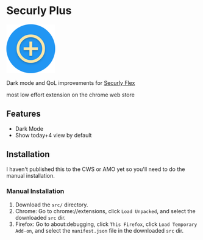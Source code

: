 # Securly Plus

![icon](src/icons/icon-128.png)

Dark mode and QoL improvements for [Securly Flex](https://flex.securly.com/)

most low effort extension on the chrome web store

## Features

* Dark Mode
* Show today+4 view by default


## Installation

I haven't published this to the CWS or AMO yet so you'll need to do the manual installation.

### Manual Installation

1. Download the `src/` directory.
2. Chrome: Go to chrome://extensions, click `Load Unpacked`, and select the downloaded `src` dir.
3. Firefox: Go to about:debugging, click `This Firefox`, click `Load Temporary Add-on`, and select the `manifest.json` file in the downloaded `src` dir.
